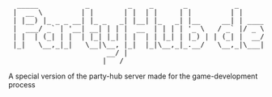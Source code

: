 <pre>
  _____           _         _    _       _           _                                         
 |  __ \         | |       | |  | |     | |         | |                                        
 | |__) |_ _ _ __| |_ _   _| |__| |_   _| |__     __| | _____   _____  ___ _ ____   _____ _ __ 
 |  ___/ _` | '__| __| | | |  __  | | | | '_ \   / _` |/ _ \ \ / / __|/ _ \ '__\ \ / / _ \ '__|
 | |  | (_| | |  | |_| |_| | |  | | |_| | |_) | | (_| |  __/\ V /\__ \  __/ |   \ V /  __/ |   
 |_|   \__,_|_|   \__|\__, |_|  |_|\__,_|_.__/   \__,_|\___| \_/ |___/\___|_|    \_/ \___|_|   
                       __/ |                                                                   
                      |___/                                                                    
</pre>
A special version of the party-hub server made for the game-development process
